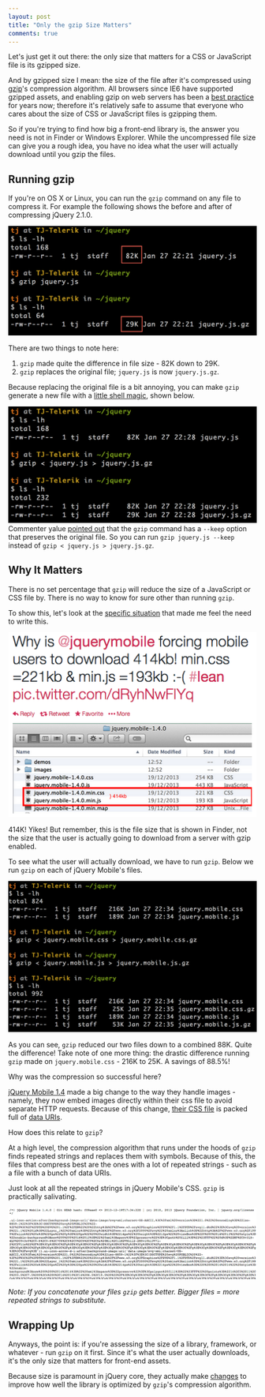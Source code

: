 ```yaml
---
layout: post
title: "Only the gzip Size Matters"
comments: true
---
```


Let's just get it out there: the only size that matters for a CSS or JavaScript file is its gzipped size.

And by gzipped size I mean: the size of the file after it's compressed using [gzip](http://en.wikipedia.org/wiki/Gzip)'s compression algorithm. All browsers since IE6 have supported gzipped assets, and enabling gzip on web servers has been a [best practice](https://developers.google.com/speed/docs/best-practices/payload#GzipCompression) for years now; therefore it's relatively safe to assume that everyone who cares about the size of CSS or JavaScript files is gzipping them.

So if you're trying to find how big a front-end library is, the answer you need is not in Finder or Windows Explorer. While the uncompressed file size can give you a rough idea, you have no idea what the user will actually download until you gzip the files.

<!--more-->

## Running gzip

If you're on OS X or Linux, you can run the `gzip` command on any file to compress it. For example the following shows the before and after of compressing jQuery 2.1.0.

<img src="/images/posts/2014-01-27/jquery.png" alt="Running gzip on jQuery from the command line">

There are two things to note here:

1. `gzip` made quite the difference in file size - 82K down to 29K.
2. `gzip` replaces the original file; `jquery.js` is now `jquery.js.gz`.

Because replacing the original file is a bit annoying, you can make `gzip` generate a new file with a [little shell magic](http://unix.stackexchange.com/questions/46786/how-to-tell-gzip-to-keep-original-file#answer-58814), shown below.

<img src="/images/posts/2014-01-27/jquery-new-file.png" alt="Running gzip on jQuery from the command line and generating a new file">

<div class="warning">Commenter yalue <a href="/2014/01/27/only-the-gzip-size-matters/#comment-1278948548">pointed out</a> that the <code>gzip</code> command has a <code>--keep</code> option that preserves the original file. So you can run <code>gzip jquery.js --keep</code> instead of <code>gzip < jquery.js > jquery.js.gz</code>.</div>

## Why It Matters

There is no set percentage that `gzip` will reduce the size of a JavaScript or CSS file by. There is no way to know for sure other than running `gzip`.

To show this, let's look at the [specific situation](https://twitter.com/nelsonic/status/426724640090640384) that made me feel the need to write this.

<img src="/images/posts/2014-01-27/twitter.png" alt="View of Twitter discussion of the size of the jQuery Mobile library">

414K! Yikes! But remember, this is the file size that is shown in Finder, not the size that the user is actually going to download from a server with gzip enabled.

To see what the user will actually download, we have to run `gzip`. Below we run `gzip` on each of jQuery Mobile's files.

<img src="/images/posts/2014-01-27/jquery-mobile.png" alt="Running gzip on jQuery Mobile files">

As you can see, `gzip` reduced our two files down to a combined 88K. Quite the difference! Take note of one more thing: the drastic difference running `gzip` made on `jquery.mobile.css` - 216K to 25K. A savings of 88.5%!

Why was the compression so successful here?

[jQuery Mobile 1.4](http://blog.jquerymobile.com/2013/12/23/jquery-mobile-1-4-0-released/) made a big change to the way they handle images - namely, they now embed images directly within their css file to avoid separate HTTP requests. Because of this change, [their CSS file](http://code.jquery.com/mobile/1.4.0/jquery.mobile-1.4.0.min.css) is packed full of [data URIs](https://developer.mozilla.org/en-US/docs/data_URIs).

How does this relate to `gzip`?

At a high level, the compression algorithm that runs under the hoods of `gzip` finds repeated strings and replaces them with symbols. Because of this, the files that compress best are the ones with a lot of repeated strings - such as a file with a bunch of data URIs.

Just look at all the repeated strings in jQuery Mobile's CSS. `gzip` is practically salivating.

<img src="/images/posts/2014-01-27/jquery-mobile-source.png" alt="View of jQuery mobile 1.4's CSS source">

*Note: If you concatenate your files `gzip` gets better. Bigger files = more repeated strings to substitute.*

## Wrapping Up

Anyways, the point is: if you're assessing the size of a library, framework, or whatever - run `gzip` on it first. Since it's what the user actually downloads, it's the only size that matters for front-end assets.

Because size is paramount in jQuery core, they actually make [changes](http://bugs.jquery.com/ticket/12229) to improve how well the library is optimized by `gzip`'s compression algorithm.
